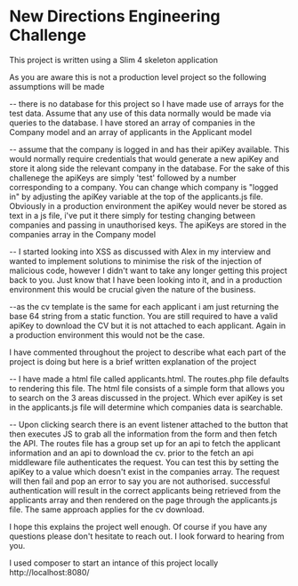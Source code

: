 # New Directions Engineering Challenge 

This project is written using a Slim 4 skeleton application

As you are aware this is not a production level project so the following assumptions will be made

-- there is no database for this project so I have made use of arrays for the test data. Assume that any use of this data normally would be made via queries to the database. I have stored an array of companies in the Company model and an array of applicants in the Applicant model

-- assume that the company is logged in and has their apiKey available. This would normally require credentials that would generate a new apiKey and store it along side the relevant company in the database. For the sake of this challenege the apiKeys are simply 'test' followed by a number corresponding to a company. You can change which company is "logged in" by adjusting the apiKey variable at the top of the applicants.js file. Obviously in a production environment the apiKey would never be stored as text in a js file, i've put it there simply for testing changing between companies and passing in unauthorised keys. The apiKeys are stored in the companies array in the Company model

-- I started looking into XSS as discussed with Alex in my interview and wanted to implement solutions to minimise the risk of the injection of malicious code, however I didn't want to take any longer getting this project back to you. Just know that I have been looking into it, and in a production environment this would be crucial given the nature of the business.

--as the cv template is the same for each applicant i am just returning the base 64 string from a static function. You are still required to have a valid apiKey to download the CV but it is not attached to each applicant. Again in a production environment this would not be the case.

I have commented throughout the project to describe what each part of the project is doing but here is a brief written explanation of the project

-- I have made a html file called applicants.html. The routes.php file defaults to rendering this file. The html file consists of a simple form that allows you to search on the 3 areas discussed in the project. Which ever apiKey is set in the applicants.js file will determine which companies data is searchable.

-- Upon clicking search there is an event listener attached to the button that then executes JS to grab all the information from the form and then fetch the API. The routes file has a group set up for an api to fetch the applicant information and an api to download the cv. prior to the fetch an api middleware file authenticates the request. You can test this by setting the apiKey to a value which doesn't exist in the companies array. The request will then fail and pop an error to say you are not authorised. successful authentication will result in the correct applicants being retrieved from the applicants array and then rendered on the page through the applicants.js file. The same approach applies for the cv download.

I hope this explains the project well enough. Of course if you have any questions please don't hesitate to reach out. I look forward to hearing from you.

I used composer to start an intance of this project locally http://localhost:8080/

